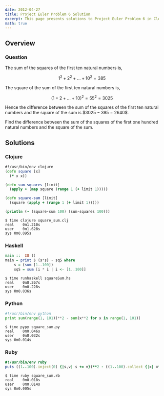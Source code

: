 ```yaml
---
date: 2012-04-27
title: Project Euler Problem 6 Solution
excerpt: This page presents solutions to Project Euler Problem 6 in Clojure, Haskell, Python and Ruby.
math: true
---
```



## Overview


### Question

<p>
The sum of the squares of the first ten natural numbers is,
</p>

$$1^2 + 2^2 + ... + 10^2 = 385$$

<p>
The square of the sum of the first ten natural numbers is,
</p>

$$(1 + 2 + ... + 10)^2 = 55^2 = 3025$$

<p>
Hence the difference between the sum of the squares of the first ten natural 
numbers and the square of the sum is $3025 − 385 = 2640$.
</p>

<p>
Find the difference between the sum of the squares of the first one hundred 
natural numbers and the square of the sum.
</p>






## Solutions

### Clojure

```clojure
#!/usr/bin/env clojure
(defn square [x]
  (* x x))

(defn sum-squares [limit]
  (apply + (map square (range 1 (+ limit 1)))))

(defn square-sum [limit]
  (square (apply + (range 1 (+ limit 1)))))

(println (- (square-sum 100) (sum-squares 100)))
```


```
$ time clojure square_sum.clj
real	0m1.210s
user	0m1.628s
sys	0m0.095s
```



### Haskell

```haskell
main ::  IO ()
main = print $ (s*s) - sqS where
    s = (sum [1..100])
    sqS = sum [i * i | i <- [1..100]]
```


```
$ time runhaskell squareSum.hs
real	0m0.267s
user	0m0.228s
sys	0m0.036s
```



### Python

```python
#!/usr/bin/env python
print sum(range(1, 101))**2 - sum(x**2 for x in range(1, 101))
```


```
$ time pypy square_sum.py
real	0m0.046s
user	0m0.032s
sys	0m0.014s
```



### Ruby

```ruby
#!/usr/bin/env ruby
puts ((1..100).inject(0) {|s,v| s += v})**2 - ((1..100).collect {|x| x**2}.inject(0) { |s,v| s += v} )
```


```
$ time ruby square_sum.rb
real	0m0.018s
user	0m0.014s
sys	0m0.005s
```


